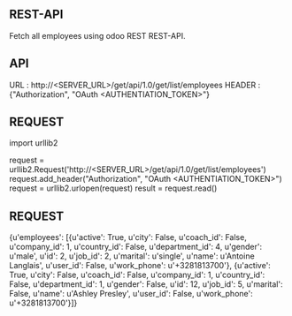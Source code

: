 REST-API
----

Fetch all employees using odoo REST REST-API.



API
-------------------------

URL     :  http://<SERVER_URL>/get/api/1.0/get/list/employees
HEADER  :  {"Authorization", "OAuth <AUTHENTIATION_TOKEN>"} 



REQUEST
-------------------------

import urllib2

request = urllib2.Request('http://<SERVER_URL>/get/api/1.0/get/list/employees')
request.add_header("Authorization", "OAuth <AUTHENTIATION_TOKEN>")
request = urllib2.urlopen(request)
result = request.read()



REQUEST
-------------------------


{u'employees': [{u'active': True,
                 u'city': False,
                 u'coach_id': False,
                 u'company_id': 1,
                 u'country_id': False,
                 u'department_id': 4,
                 u'gender': u'male',
                 u'id': 2,
                 u'job_id': 2,
                 u'marital': u'single',
                 u'name': u'Antoine Langlais',
                 u'user_id': False,
                 u'work_phone': u'+3281813700'},
                {u'active': True,
                 u'city': False,
                 u'coach_id': False,
                 u'company_id': 1,
                 u'country_id': False,
                 u'department_id': 1,
                 u'gender': False,
                 u'id': 12,
                 u'job_id': 5,
                 u'marital': False,
                 u'name': u'Ashley Presley',
                 u'user_id': False,
                 u'work_phone': u'+3281813700'}]}
